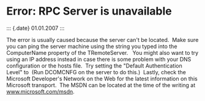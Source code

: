 Error: RPC Server is unavailable
================================

::: {.date}
01.01.2007
:::

The error is usually caused because the server can\'t be located.  Make
sure you can ping the server machine using the string you typed into the
ComputerName property of the TRemoteServer.   You might also want to try
using an IP address instead in case there is some problem with your DNS
configuration or the hosts file.  Try setting the \"Default
Authentication Level\" to  (Run DCOMCNFG on the server to do this.) 
Lastly, check the Microsoft Developer\'s Network on the Web for the
latest information on this Microsoft transport.  The MSDN can be located
at the time of the writing at www.microsoft.com/msdn.
